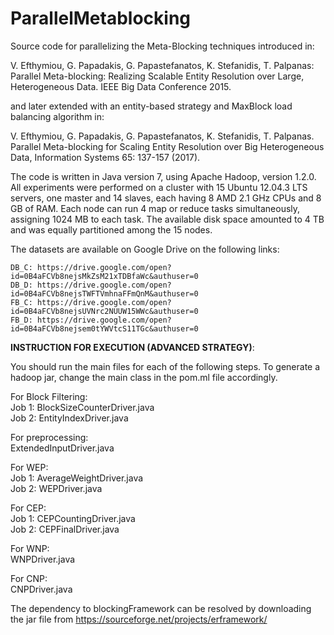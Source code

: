 # ParallelMetablocking

Source code for parallelizing the Meta-Blocking techniques introduced in:

V. Efthymiou, G. Papadakis, G. Papastefanatos, K. Stefanidis, T. Palpanas: Parallel Meta-blocking: Realizing Scalable Entity Resolution over Large, Heterogeneous Data. IEEE Big Data Conference 2015.

and later extended with an entity-based strategy and MaxBlock load balancing algorithm in:

V. Efthymiou, G. Papadakis, G. Papastefanatos, K. Stefanidis, T. Palpanas. Parallel Meta-blocking for Scaling Entity Resolution over Big Heterogeneous Data, Information Systems 65: 137-157 (2017).

The code is written in Java version 7, using Apache Hadoop, version 1.2.0. All experiments were performed on a cluster with 15 Ubuntu 12.04.3 LTS servers, one master and 14 slaves, each having 8 AMD 2.1 GHz CPUs and 8 GB of RAM. Each node can run 4 map or reduce tasks simultaneously, assigning 1024 MB to each task. The available disk space amounted to 4 TB and was equally partitioned among the 15 nodes.

The datasets are available on Google Drive on the following links:

    DB_C: https://drive.google.com/open?id=0B4aFCVb8nejsMkZsM21xTDBfaWc&authuser=0
    DB_D: https://drive.google.com/open?id=0B4aFCVb8nejsTWFTVmhnaFFmQnM&authuser=0
    FB_C: https://drive.google.com/open?id=0B4aFCVb8nejsUVNrc2NUUW15WWc&authuser=0
    FB_D: https://drive.google.com/open?id=0B4aFCVb8nejsem0tYWVtcS11TGc&authuser=0


**INSTRUCTION FOR EXECUTION (ADVANCED STRATEGY)**:

You should run the main files for each of the following steps. To generate a hadoop jar, change the main class in the pom.ml file accordingly. 

For Block Filtering:<br/>
Job 1: BlockSizeCounterDriver.java <br/>
Job 2: EntityIndexDriver.java

For preprocessing: <br/>
ExtendedInputDriver.java

For WEP:<br/>
Job 1: AverageWeightDriver.java<br/>
Job 2: WEPDriver.java

For CEP:<br/>
Job 1: CEPCountingDriver.java<br/>
Job 2: CEPFinalDriver.java

For WNP:<br/>
WNPDriver.java

For CNP:<br/>
CNPDriver.java

The dependency to blockingFramework can be resolved by downloading the jar file from https://sourceforge.net/projects/erframework/
